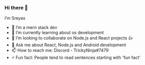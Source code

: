 ### Hi there 👋


I’m Sreyas

- 🔭 I’m a mern stack dev
- 🌱 I’m currently learning about os development
- 💞️ I’m looking to collaborate on Node.js and React projects 👍
- 💬 Ask me about React, Node.js and Android development
- 📫 How to reach me: Discord - TrickyNinja#7479
- ⚡ Fun fact: People tend to read sentences starting with 'fun fact' 
